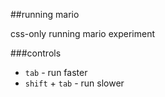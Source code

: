 ##running mario

css-only running mario experiment

###controls
- `tab` - run faster
- `shift` + `tab` - run slower
